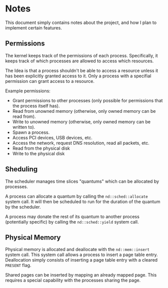 # Notes

This document simply contains notes about the project, and how I plan to implement certain
features.

## Permissions

The kernel keeps track of the permissions of each process. Specifically, it keeps track of
which processes are allowed to access which resources.

The Idea is that a process shouldn't be able to access a resource unless it has been
explicitly granted access to it. Only a process with a specifial permission can grant access
to a resource.

Example permissions:

- Grant permissions to other processes (only possible for permissions that the process itself has).
- Read from unowned memory (otherwise, only owned memory can be read from).
- Write to unowned memory (otherwise, only owned memory can be written to).
- Spawn a process.
- Access PCI devices, USB devices, etc.
- Access the network, request DNS resolution, read all packets, etc.
- Read from the physical disk
- Write to the physical disk

## Sheduling

The scheduler manages time slices "quantums" which can be allocated by processes.

A process can allocate a quantum by calling the `nd::sched::allocate` system call. It will then
be scheduled to run for the duration of the quantum by the scheduler.

A process may donate the rest of its quantum to another process (potentially specific) by calling
the `nd::sched::yield` system call.

## Physical Memory

Physical memory is allocated and deallocate with the `nd::mem::insert` system call. This system
call allows a process to insert a page table entry. Deallocation simply consists of inserting a
page table entry with a cleared `PRESENT` flag.

Shared pages can be inserted by mapping an already mapped page. This requires a special capability
with the processes sharing the page.
